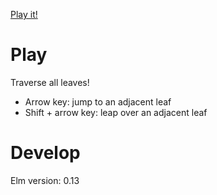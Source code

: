 [Play it!](http://thsoft.github.io/froggy)

# Play

Traverse all leaves!

* Arrow key: jump to an adjacent leaf
* Shift + arrow key: leap over an adjacent leaf

# Develop

Elm version: 0.13